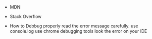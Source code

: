 - MDN

- Stack Overflow

- How to Debbug properly
  read the error message carefully.
  use console.log
  use chrome debugging tools
  look the error on your IDE
